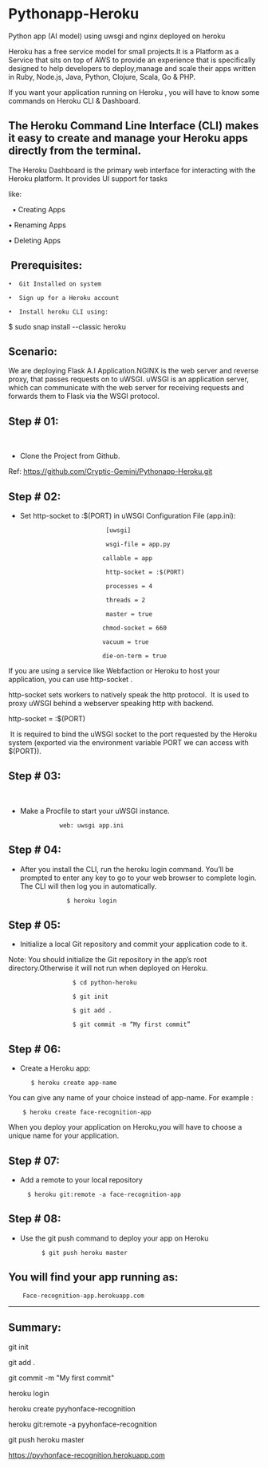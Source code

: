 # Pythonapp-Heroku
Python app (AI model) using uwsgi and nginx deployed on heroku


Heroku has a free service model for small projects.It is a Platform as a Service that sits on top of AWS to provide an experience that is specifically designed to help developers to deploy,manage and scale their apps written in Ruby, Node.js, Java, Python, Clojure, Scala, Go & PHP.

If you want your application running on Heroku , you will have to know some commands on Heroku CLI & Dashboard.

The Heroku Command Line Interface (CLI) makes it easy to create and manage your Heroku apps directly from the terminal.
----------------------------------------------------------------------------------------------------------------------

The Heroku Dashboard is the primary web interface for interacting with the Heroku platform. It provides UI support for tasks 

like:


 
 • Creating Apps
    
 • Renaming Apps
    
 • Deleting Apps

 Prerequisites:
--------------------------------

    •  Git Installed on system

    •  Sign up for a Heroku account

    •  Install heroku CLI using:

$ sudo snap install --classic heroku


Scenario:
----------------

We are deploying Flask A.I Application.NGINX is the web server and reverse proxy, that passes requests on to uWSGI. uWSGI is an application server, which can communicate with the web server for receiving requests and forwards them to Flask via the WSGI protocol.


Step # 01:
-------------------
 
- Clone the Project from Github.

Ref: https://github.com/Cryptic-Gemini/Pythonapp-Heroku.git


Step # 02:
---------------------

- Set http-socket to :$(PORT) in uWSGI Configuration File (app.ini):

                              [uwsgi]

                              wsgi-file = app.py

                             callable = app

                              http-socket = :$(PORT)

                              processes = 4

                              threads = 2

                              master = true

                             chmod-socket = 660

                             vacuum = true

                             die-on-term = true

If you are using a service like Webfaction or Heroku to host your application, you can use http-socket .

http-socket sets workers to natively speak the http protocol. 
It is used to proxy uWSGI behind a webserver speaking http with backend.

http-socket = :$(PORT)


 It is required to bind the uWSGI socket to the port requested by the Heroku system (exported via the environment variable PORT we can access with $(PORT)).


Step # 03:
------------------
 
 - Make a Procfile to start your uWSGI instance.

                  web: uwsgi app.ini




Step # 04:
--------------------

- After you install the CLI, run the heroku login command. You’ll be prompted to enter any key to go to your web browser to complete login. The CLI will then log you in automatically.

                   $ heroku login

Step # 05:
-------------------------

- Initialize a local Git repository and commit your application code to it.

Note: You should initialize the Git repository in the app’s root directory.Otherwise it will not run when deployed on Heroku.
  
                      $ cd python-heroku

                      $ git init

                      $ git add .

                      $ git commit -m “My first commit”

Step # 06:
------------------

- Create a Heroku app:

         $ heroku create app-name

You can give any name of your choice instead of app-name.
For example :

        $ heroku create face-recognition-app

When you deploy your application on Heroku,you will have to choose a unique name for your application. 


Step # 07:
---------------

- Add a remote to your local repository


        $ heroku git:remote -a face-recognition-app



Step # 08:
------------------------

- Use the git push command to deploy your app on Heroku


            $ git push heroku master 


You will find your app running as:
-------------------------------

        Face-recognition-app.herokuapp.com

----------------------------------------------------------------------------------------------------------------------------
Summary:
----------------------------------------------------------------------------------------------------------------------------

git init

git add .

 git commit -m "My first commit"

heroku login

heroku create pyyhonface-recognition

heroku git:remote -a pyyhonface-recognition

git push heroku master

  https://pyyhonface-recognition.herokuapp.com
